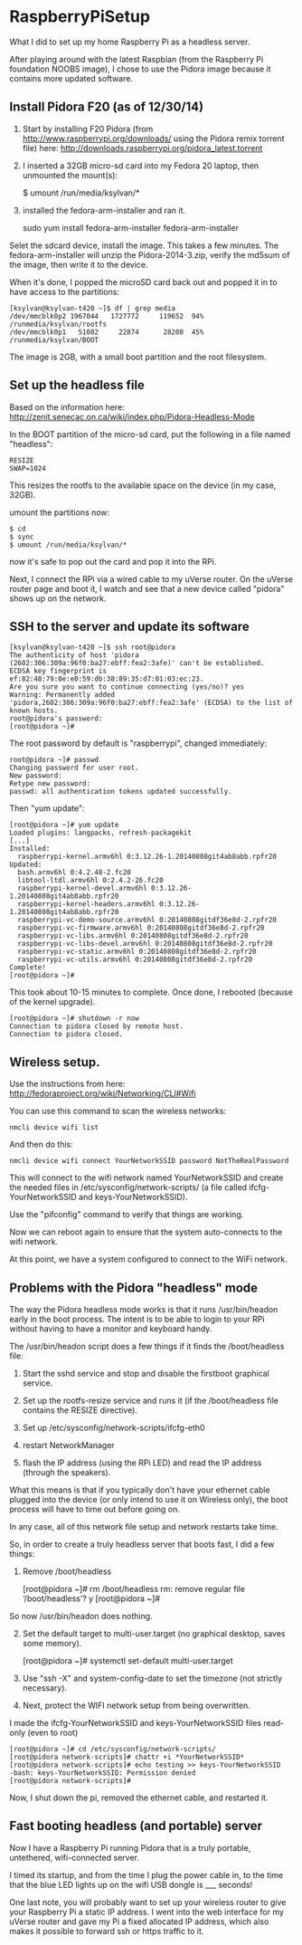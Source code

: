 RaspberryPiSetup
================

What I did to set up my home Raspberry Pi as a headless server.

After playing around with the latest Raspbian (from the Raspberry Pi foundation NOOBS image), I chose
to use the Pidora image because it contains more updated software.

## Install Pidora F20 (as of 12/30/14)

1. Start by installing F20 Pidora (from
http://www.raspberrypi.org/downloads/ using the Pidora remix torrent
file) here: http://downloads.raspberrypi.org/pidora_latest.torrent

2. I inserted a 32GB micro-sd card into my Fedora 20 laptop, then
unmounted the mount(s):

    $ umount /run/media/ksylvan/*

3. installed the fedora-arm-installer and ran it.

    sudo yum install fedora-arm-installer
    fedora-arm-installer

Selet the sdcard device, install the image. This takes a few minutes.
The fedora-arm-installer will unzip the Pidora-2014-3.zip, verify the
md5sum of the image, then write it to the device.

When it's done, I popped the microSD card back out and popped it in to have
access to the partitions:

    [ksylvan@ksylvan-t420 ~]$ df | grep media
    /dev/mmcblk0p2 1967044   1727772     119652  94% /runmedia/ksylvan/rootfs
    /dev/mmcblk0p1   51082     22874      28208  45% /runmedia/ksylvan/BOOT

The image is 2GB, with a small boot partition and the root filesystem.

## Set up the headless file

Based on the information here: http://zenit.senecac.on.ca/wiki/index.php/Pidora-Headless-Mode

In the BOOT partition of the micro-sd card, put the following in a file named "headless":

    RESIZE
    SWAP=1024

This resizes the rootfs to the available space on the device (in my case, 32GB).

umount the partitions now:

    $ cd
    $ sync
    $ umount /run/media/ksylvan/*

now it's safe to pop out the card and pop it into the RPi.

Next, I connect the RPi via a wired cable to my uVerse router. On the
uVerse router page and boot it, I watch and see that a new device
called "pidora" shows up on the network.

## SSH to the server and update its software

    [ksylvan@ksylvan-t420 ~]$ ssh root@pidora
    The authenticity of host 'pidora (2602:306:309a:96f0:ba27:ebff:fea2:3afe)' can't be established.
    ECDSA key fingerprint is ef:82:48:79:0e:e0:59:db:38:89:35:d7:01:03:ec:23.
    Are you sure you want to continue connecting (yes/no)? yes
    Warning: Permanently added 'pidora,2602:306:309a:96f0:ba27:ebff:fea2:3afe' (ECDSA) to the list of known hosts.
    root@pidora's password:
    [root@pidora ~]#

The root password by default is "raspberrypi", changed immediately:

    root@pidora ~]# passwd
    Changing password for user root.
    New password: 
    Retype new password: 
    passwd: all authentication tokens updated successfully.

Then "yum update":

    [root@pidora ~]# yum update
    Loaded plugins: langpacks, refresh-packagekit
    [...]
    Installed:
      raspberrypi-kernel.armv6hl 0:3.12.26-1.20140808git4ab8abb.rpfr20
    Updated:
      bash.armv6hl 0:4.2.48-2.fc20                                                  
      libtool-ltdl.armv6hl 0:2.4.2-26.fc20                                          
      raspberrypi-kernel-devel.armv6hl 0:3.12.26-1.20140808git4ab8abb.rpfr20        
      raspberrypi-kernel-headers.armv6hl 0:3.12.26-1.20140808git4ab8abb.rpfr20      
      raspberrypi-vc-demo-source.armv6hl 0:20140808gitdf36e8d-2.rpfr20              
      raspberrypi-vc-firmware.armv6hl 0:20140808gitdf36e8d-2.rpfr20                 
      raspberrypi-vc-libs.armv6hl 0:20140808gitdf36e8d-2.rpfr20                     
      raspberrypi-vc-libs-devel.armv6hl 0:20140808gitdf36e8d-2.rpfr20               
      raspberrypi-vc-static.armv6hl 0:20140808gitdf36e8d-2.rpfr20                   
      raspberrypi-vc-utils.armv6hl 0:20140808gitdf36e8d-2.rpfr20                    
    Complete!
    [root@pidora ~]# 

This took about 10-15 minutes to complete. Once done, I rebooted
(because of the kernel upgrade).

    [root@pidora ~]# shutdown -r now
    Connection to pidora closed by remote host.
    Connection to pidora closed.

## Wireless setup.

Use the instructions from here: http://fedoraproject.org/wiki/Networking/CLI#Wifi

You can use this command to scan the wireless networks:

    nmcli device wifi list

And then do this:

    nmcli device wifi connect YourNetworkSSID password NotTheRealPassword

This will connect to the wifi network named YourNetworkSSID and create
the needed files in /etc/sysconfig/network-scripts/ (a file called
ifcfg-YourNetworkSSID and keys-YourNetworkSSID).

Use the "pifconfig" command to verify that things are working.

Now we can reboot again to ensure that the system auto-connects to the wifi network.

At this point, we have a system configured to connect to the WiFi network.

## Problems with the Pidora "headless" mode

The way the Pidora headless mode works is that it runs /usr/bin/headon early in the boot
process. The intent is to be able to login to your RPi without having to have a monitor
and keyboard handy.

The /usr/bin/headon script does a few things if it finds the /boot/headless file:

1. Start the sshd service and stop and disable the firstboot graphical
service.

2. Set up the rootfs-resize service and runs it (if the /boot/headless file contains the
RESIZE directive).

3. Set up /etc/sysconfig/network-scripts/ifcfg-eth0

4. restart NetworkManager

5. flash the IP address (using the RPi LED) and read the IP address (through the
speakers).

What this means is that if you typically don't have your ethernet
cable plugged into the device (or only intend to use it on Wireless
only), the boot process will have to time out before going on.

In any case, all of this network file setup and network restarts take time.

So, in order to create a truly headless server that boots fast, I did
a few things:

1. Remove /boot/headless

    [root@pidora ~]# rm /boot/headless
    rm: remove regular file ‘/boot/headless’? y
    [root@pidora ~]#

So now /usr/bin/headon does nothing.

2. Set the default target to multi-user.target (no graphical desktop, saves some memory).

    [root@pidora ~]# systemctl set-default multi-user.target

3. Use "ssh -X" and system-config-date to set the timezone (not strictly necessary).

4. Next, protect the WIFI network setup from being overwritten.

I made the ifcfg-YourNetworkSSID and keys-YourNetworkSSID files read-only (even
to root)

    [root@pidora ~]# cd /etc/sysconfig/network-scripts/
    [root@pidora network-scripts]# chattr +i *YourNetworkSSID*
    [root@pidora network-scripts]# echo testing >> keys-YourNetworkSSID
    -bash: keys-YourNetworkSSID: Permission denied
    [root@pidora network-scripts]#

Now, I shut down the pi, removed the ethernet cable, and restarted it.

## Fast booting headless (and portable) server

Now I have a Raspberry Pi running Pidora that is a truly portable,
untethered, wifi-connected server.

I timed its startup, and from the time I plug the power cable in, to the time that the
blue LED lights up on the wifi USB dongle is ___ seconds!

One last note, you will probably want to set up your wireless router
to give your Raspberry Pi a static IP address. I went into the web
interface for my uVerse router and gave my Pi a fixed allocated IP
address, which also makes it possible to forward ssh or https traffic
to it.
